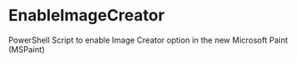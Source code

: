 # EnableImageCreator
PowerShell Script to enable Image Creator option in the new Microsoft Paint (MSPaint)
